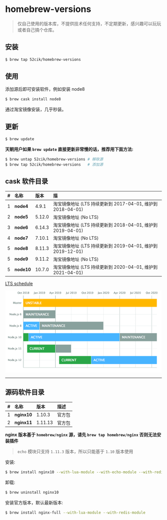 # homebrew-versions

> 仅自己使用的版本库，不提供技术任何支持，不定期更新，感兴趣可以玩玩或者自己搞个仓库。


## 安装

``` sh
$ brew tap 52cik/homebrew-versions
```


## 使用

添加源后即可安装软件，例如安装 node8

``` sh
$ brew cask install node8
```

通过淘宝镜像安装，几乎秒装。


## 更新

``` sh
$ brew update
```

**天朝用户如果 `brew update` 直接更新非常慢的话，推荐用下面方法:**

``` sh
$ brew untap 52cik/homebrew-versions # 移除源
$ brew tap 52cik/homebrew-versions   # 添加源
```


## cask 软件目录

\# | 名称 | 版本 | 描
:-- | :-- | :-- | :--
1 | **node4** | 4.9.1  | 淘宝镜像地址 (LTS 持续更新到 2017-04-01, 维护到 2018-04-01)
2 | **node5** | 5.12.0 | 淘宝镜像地址 (No LTS)
3 | **node6** | 6.14.3 | 淘宝镜像地址 (LTS 持续更新到 2018-04-01, 维护到 2019-04-01)
4 | **node7** | 7.10.1 | 淘宝镜像地址 (No LTS)
5 | **node8** | 8.11.3 | 淘宝镜像地址 (LTS 持续更新到 2019-04-01, 维护到 2019-12-01)
5 | **node9** | 9.11.2 | 淘宝镜像地址 (No LTS)
5 | **node10** | 10.7.0 | 淘宝镜像地址 (LTS 持续更新到 2020-04-01, 维护到 2021-04-01)

[LTS schedule](https://github.com/nodejs/LTS#lts-schedule1)

![LTS schedule](https://github.com/nodejs/LTS/raw/master/schedule.png)

----


## 源码软件目录

\# | 名称 | 版本 | 描述
:-- | :-- | :-- | :--
1 | **nginx10** | 1.10.3  | 官方包
2 | **nginx11** | 1.11.13 | 官方包

**nginx 版本基于 `homebrew/nginx` 源，请先 `brew tap homebrew/nginx` 否则无法安装插件**

> `echo` 模块只支持 `1.11.3` 版本，所以只能基于 `1.10` 版本使用

安装:

``` sh
$ brew install nginx10 --with-lua-module --with-echo-module --with-redis-module
```

卸载:

``` sh
$ brew uninstall nginx10
```

安装官方版本，默认最新版本:

``` sh
$ brew install nginx-full --with-lua-module --with-redis-module
```
